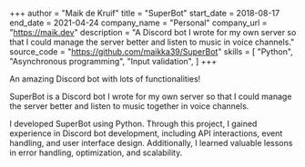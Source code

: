 +++
author = "Maik de Kruif"
title = "SuperBot"
start_date = 2018-08-17
end_date = 2021-04-24
company_name = "Personal"
company_url = "https://maik.dev"
description = "A Discord bot I wrote for my own server so that I could manage the server better and listen to music in voice channels."
source_code = "https://github.com/maikka39/SuperBot"
skills = [
    "Python",
    "Asynchronous programming",
    "Input validation",
]
+++

An amazing Discord bot with lots of functionalities!

SuperBot is a Discord bot I wrote for my own server so that I could manage the server better and listen to music together in voice channels.

I developed SuperBot using Python. Through this project, I gained experience in Discord bot development, including API interactions, event handling, and user interface design. Additionally, I learned valuable lessons in error handling, optimization, and scalability.
